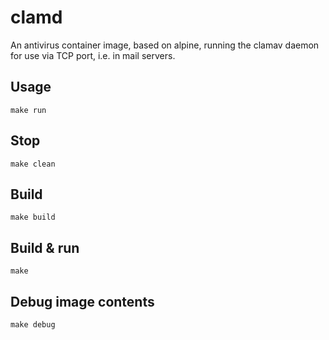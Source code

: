 # clamd

An antivirus container image, based on alpine, running the clamav daemon for use
via TCP port, i.e. in mail servers.

## Usage

```shell
make run
```

## Stop

```shell
make clean
```

## Build

```shell
make build
```

## Build & run

```shell
make
```

## Debug image contents

```shell
make debug
```
